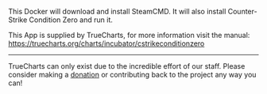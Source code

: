 This Docker will download and install SteamCMD. It will also install Counter-Strike Condition Zero and run it.


This App is supplied by TrueCharts, for more information visit the manual: https://truecharts.org/charts/incubator/cstrikeconditionzero

---

TrueCharts can only exist due to the incredible effort of our staff.
Please consider making a [donation](https://truecharts.org/docs/about/sponsor) or contributing back to the project any way you can!
